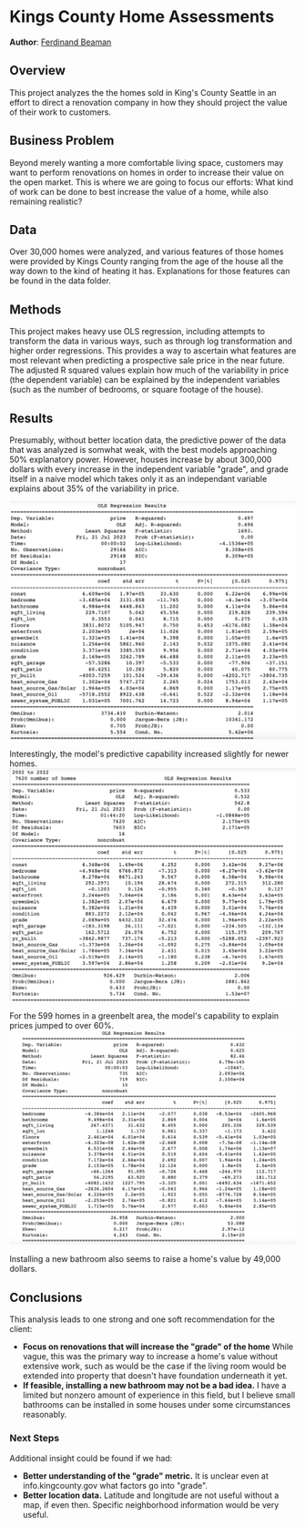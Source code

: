 # Kings County Home Assessments

**Author**: [Ferdinand Beaman](mailto:ferdinand.beaman@gmail.com)

## Overview

This project analyzes the the homes sold in King's County Seattle in an effort to direct a renovation company in how they should project the value of their work to customers.

## Business Problem

Beyond merely wanting a more comfortable living space, customers may want to perform renovations on homes in order to increase their value on the open market. This is where we are going to focus our efforts: What kind of work can be done to best increase the value of a home, while also remaining realistic?

## Data

Over 30,000 homes were analyzed, and various features of those homes were provided by Kings County ranging from the age of the house all the way down to the kind of heating it has. Explanations for those features can be found in the data folder. 

## Methods

This project makes heavy use OLS regression, including attempts to transform the data in various ways, such as through log transformation and higher order regressions. This provides a way to ascertain what features are most relevant when predicting a prospective sale price in the near future. The adjusted R squared values explain how much of the variability in price (the dependent variable) can be explained by the independent variables (such as the number of bedrooms, or square footage of the house).

## Results

Presumably, without better location data, the predictive power of the data that was analyzed is somwhat weak, with the best models approaching 50% explanatory power. However,  houses increase by about 300,000 dollars with every increase in the independent variable "grade", and grade itself in a naive model which takes only it as an independant variable explains about 35% of the variability in price.

![img](./FinalModel.png)

Interestingly, the model's predictive capability increased slightly for newer homes.
![img](./NewerHomes.png)

For the 599 homes in a greenbelt area, the model's capability to explain prices jumped to over 60%.
![img](./GreenbeltHomes.png)


Installing a new bathroom also seems to raise a home's value by 49,000 dollars.

## Conclusions

This analysis leads to one strong and one soft recommendation for the client:

- **Focus on renovations that will increase the "grade" of the home** While vague, this was the primary way to increase a home's value without extensive work, such as would be the case if the living room would be extended into property that doesn't have foundation underneath it yet.
- **If feasible, installing a new bathroom may not be a bad idea.** I have a limited but nonzero amount of experience in this field, but I believe small bathrooms can be installed in some houses under some circumstances reasonably.

### Next Steps

Additional insight could be found if we had:

- **Better understanding of the "grade" metric.** It is unclear even at info.kingcounty.gov what factors go into "grade".
- **Better location data.** Latitude and longitude are not useful without a map, if even then. Specific neighborhood information would be very useful.

